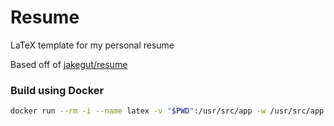 # Resume
LaTeX template for my personal resume

Based off of [jakegut/resume](https://github.com/jakegut/resume)

### Build using Docker

```sh
docker run --rm -i --name latex -v "$PWD":/usr/src/app -w /usr/src/app texlive/texlive pdflatex resume.tex
```
